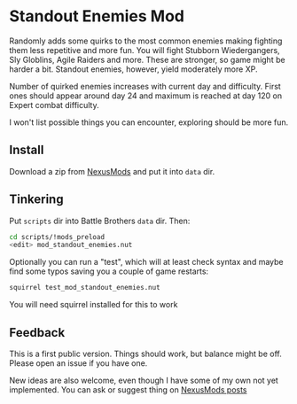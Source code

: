 # Standout Enemies Mod

Randomly adds some quirks to the most common enemies making fighting them less repetitive and more fun. You will fight Stubborn Wiedergangers, Sly Globlins, Agile Raiders and more. These are stronger, so game might be harder a bit. Standout enemies, however, yield moderately more XP.

Number of quirked enemies increases with current day and difficulty. First ones should appear around day 24 and maximum is reached at day 120 on Expert combat difficulty.

I won't list possible things you can encounter, exploring should be more fun.


## Install

Download a zip from [NexusMods][] and put it into `data` dir.


## Tinkering

Put `scripts` dir into Battle Brothers `data` dir. Then:

```bash
cd scripts/!mods_preload
<edit> mod_standout_enemies.nut
```

Optionally you can run a "test", which will at least check syntax and maybe find some typos saving you a couple of game restarts:

```bash
squirrel test_mod_standout_enemies.nut
```

You will need squirrel installed for this to work


## Feedback

This is a first public version. Things should work, but balance might be off. Please open an issue if you have one.

New ideas are also welcome, even though I have some of my own not yet implemented. You can ask or suggest thing on [NexusMods posts][nm-posts]


[NexusMods]: https://www.nexusmods.com/battlebrothers/mods/331
[nm-posts]: https://www.nexusmods.com/battlebrothers/mods/331?tab=posts
